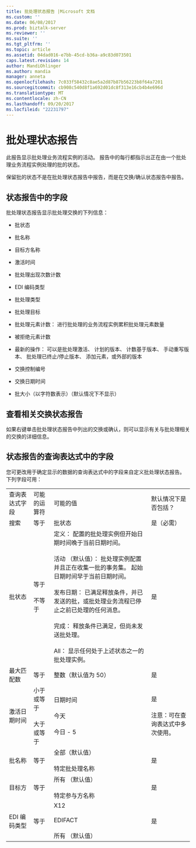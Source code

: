 ```yaml
---
title: 批处理状态报告 |Microsoft 文档
ms.custom: ''
ms.date: 06/08/2017
ms.prod: biztalk-server
ms.reviewer: ''
ms.suite: ''
ms.tgt_pltfrm: ''
ms.topic: article
ms.assetid: 04dad016-e7bb-45cd-b36a-a9c83d073501
caps.latest.revision: 14
author: MandiOhlinger
ms.author: mandia
manager: anneta
ms.openlocfilehash: 7c033f58432c8ae5a2d87b87b56223b8f64a7201
ms.sourcegitcommit: cb908c540d8f1a692d01dc8f313e16cb4b4e696d
ms.translationtype: MT
ms.contentlocale: zh-CN
ms.lasthandoff: 09/20/2017
ms.locfileid: "22231797"
---
```

# <a name="batch-status-report"></a>批处理状态报告
此报告显示批处理业务流程实例的活动。 报告中的每行都指示出正在由一个批处理业务流程实例处理的批的状态。  
  
 保留批的状态不是在批处理状态报告中报告，而是在交换/确认状态报告中报告。  
  
## <a name="fields-in-the-status-report"></a>状态报告中的字段  
 批处理状态报告显示批处理交换的下列信息：  
  
-   批状态  
  
-   批名称  
  
-   目标方名称  
  
-   激活时间  
  
-   批处理出现次数计数  
  
-   EDI 编码类型  
  
-   批处理类型  
  
-   批处理目标  
  
-   批处理元素计数： 进行批处理的业务流程实例累积批处理元素数量  
  
-   被拒绝元素计数  
  
-   最新的操作： 可以是批处理激活、 计划的版本、 计数基于版本、 手动重写版本、 批处理已终止/停止版本、 添加元素，或外部的版本  
  
-   交换控制编号  
  
-   交换日期时间  
  
-   批大小（以字符数表示）（默认情况下不显示）  
  
## <a name="view-related-interchanges-status-reports"></a>查看相关交换状态报告  
 如果右键单击批处理状态报告中列出的交换或确认，则可以显示有关与批处理相关的交换的详细信息。  
  
## <a name="fields-in-the-query-expression-for-the-status-report"></a>状态报告的查询表达式中的字段  
 您可更改用于确定显示的数据的查询表达式中的字段来自定义批处理状态报告。 下列字段可用：  
  
|||||  
|-|-|-|-|  
|查询表达式字段|可能的运算符|可能的值|默认情况下是否包括？|  
|搜索|等于|批状态|是（必需）|  
|批状态|等于<br /><br /> 不等于|定义： 配置的批处理实例但开始日期时间晚于当前日期时间。<br /><br /> 活动 （默认值）： 批处理实例配置并且正在收集一批的事务集。 起始日期时间早于当前日期时间。<br /><br /> 发布日期： 已满足释放条件，并已发送的批，或批处理业务流程已停止之前已处理的任何消息。<br /><br /> 完成： 释放条件已满足，但尚未发送批处理。<br /><br /> All： 显示任何处于上述状态之一的批处理实例。|是|  
|最大匹配数|等于|整数（默认值为 50）|是|  
|激活日期时间|小于或等于<br /><br /> 大于或等于|日期时间<br /><br /> 今天<br /><br /> 今日 - 5|是<br /><br /> 注意：可在查询表达式中多次使用。|  
|批名称|等于|全部（默认值）<br /><br /> 特定批处理名称|是|  
|目标方|等于|所有 （默认值）<br /><br /> 特定参与方名称|是|  
|EDI 编码类型|等于|X12<br /><br /> EDIFACT<br /><br /> 所有 （默认值）|是|  
  
